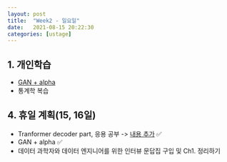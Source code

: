 ```yaml
---
layout: post
title:  "Week2 - 일요일"
date:   2021-08-15 20:22:30
categories: [ustage]
---
```


## 1. 개인학습
* [GAN + alpha](https://kyunghyunlim.github.io/ml_ai/2021/08/15/gp.html)
* 통계학 복습

## 4. 휴일 계획(15, 16일)
* Tranformer decoder part, 응용 공부 -> [내용 추가](https://kyunghyunlim.github.io/ml_ai/2021/08/12/transformer.html) ✅
* GAN + alpha ✅
* 데이터 과학자와 데이터 엔지니어를 위한 인터뷰 문답집 구입 및 Ch1. 정리하기

	

